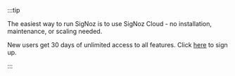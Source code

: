 :::tip

The easiest way to run SigNoz is to use SigNoz Cloud - no installation, maintenance, or scaling needed.

New users get 30 days of unlimited access to all features. Click [here](/teams/) to sign up.

:::